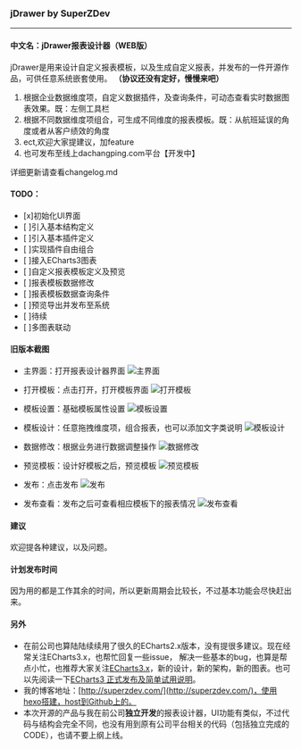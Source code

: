 ### jDrawer by SuperZDev
------------------------------------

#### 中文名：jDrawer报表设计器（WEB版）

jDrawer是用来设计自定义报表模板，以及生成自定义报表，并发布的一件开源作品，可供任意系统嵌套使用。
**（协议还没有定好，慢慢来吧）**

1. 根据企业数据维度项，自定义数据插件，及查询条件，可动态查看实时数据图表效果。既：左侧工具栏
2. 根据不同数据维度项组合，可生成不同维度的报表模板。既：从航班延误的角度或者从客户绩效的角度
3. ect,欢迎大家提建议，加feature
4. 也可发布至线上dachangping.com平台【开发中】

详细更新请查看changelog.md

#### TODO：
- [x]初始化UI界面
- [ ]引入基本结构定义
- [ ]引入基本插件定义
- [ ]实现插件自由组合
- [ ]接入ECharts3图表
- [ ]自定义报表模板定义及预览
- [ ]报表模板数据修改
- [ ]报表模板数据查询条件
- [ ]预览导出并发布至系统
- [ ]待续
- [ ]多图表联动

#### 旧版本截图

- 主界面：打开报表设计器界面
![主界面](https://raw.githubusercontent.com/SuperZDev/jDrawer/master/screenshot/index.jpg)

- 打开模板：点击打开，打开模板界面
![打开模板](https://raw.githubusercontent.com/SuperZDev/jDrawer/master/screenshot/open_template.jpg)

- 模板设置：基础模板属性设置
![模板设置](https://raw.githubusercontent.com/SuperZDev/jDrawer/master/screenshot/setting.jpg)

- 模板设计：任意拖拽维度项，组合报表，也可以添加文字类说明
![模板设计](https://raw.githubusercontent.com/SuperZDev/jDrawer/master/screenshot/template.jpg) 

- 数据修改：根据业务进行数据调整操作
![数据修改](https://raw.githubusercontent.com/SuperZDev/jDrawer/master/screenshot/data_change.jpg) 

- 预览模板：设计好模板之后，预览模板
![预览模板](https://raw.githubusercontent.com/SuperZDev/jDrawer/master/screenshot/preview.jpg)

- 发布：点击发布
![发布](https://raw.githubusercontent.com/SuperZDev/jDrawer/master/screenshot/release.jpg)

- 发布查看：发布之后可查看相应模板下的报表情况
![发布查看](https://raw.githubusercontent.com/SuperZDev/jDrawer/master/screenshot/release_report.jpg)


#### 建议
欢迎提各种建议，以及问题。

#### 计划发布时间
因为用的都是工作其余的时间，所以更新周期会比较长，不过基本功能会尽快赶出来。

#### 另外

- 在前公司也算陆陆续续用了很久的ECharts2.x版本，没有提很多建议。现在经常关注ECharts3.x，也帮忙回复一些issue，
解决一些基本的bug，也算是帮点小忙，也推荐大家关注[ECharts3.x](https://github.com/ecomfe/echarts)，新的设计，新的架构，新的图表。也可以先阅读一下[ECharts3 正式发布及简单试用说明](http://superzdev.com/2016/01/26/echarts-please-readme/)。
- 我的博客地址：[http://superzdev.com/](http://superzdev.com/)，使用hexo搭建，host到Github上的。
- 本次开源的产品与我在前公司**独立开发**的报表设计器，UI功能有类似，不过代码与结构会完全不同，也没有用到原有公司平台相关的代码（包括独立完成的CODE），也请不要上纲上线。


